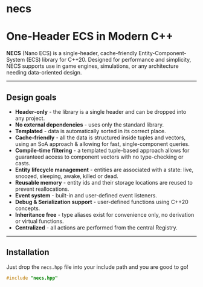 # necs
# One-Header ECS in Modern C++

**NECS** (Nano ECS) is a single-header, cache-friendly Entity-Component-System (ECS) library for C++20. Designed for performance and simplicity, NECS supports use in game engines, simulations, or any architecture needing data-oriented design.

---

## Design goals

- **Header-only** - the library is a single header and can be dropped into any project.
- **No external dependencies** - uses only the standard library.
- **Templated** - data is automatically sorted in its correct place.
- **Cache-friendly** - all the data is structured inside tuples and vectors, using an SoA approach & allowing for fast, single-component queries.
- **Compile-time filtering** - a templated tuple-based approach allows for guaranteed access to component vectors with no type-checking or casts.
- **Entity lifecycle management** - entities are associated with a state: live, snoozed, sleeping, awake, killed or dead.
- **Reusable memory** - entity ids and their storage locations are reused to prevent reallocations.
- **Event system** - built-in and user-defined event listeners.
- **Debug & Serialization support** - user-defined functions using C++20 concepts.
- **Inheritance free** - type aliases exist for convenience only, no derivation or virtual functions.
- **Centralized** - all actions are performed from the central Registry.
---

##  Installation

Just drop the `necs.hpp` file into your include path and you are good to go!

```cpp
#include "necs.hpp"
